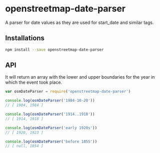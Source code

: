 # openstreetmap-date-parser
A parser for date values as they are used for start_date and similar tags.

## Installations
```sh
npm install --save openstreetmap-date-parser
```

## API
It will return an array with the lower and upper boundaries for the year in
which the event took place.

```js
var osmDateParser = require('openstreetmap-date-parser')

console.log(osmDateParser('1984-10-20'))
// [ 1984, 1984 ]

console.log(osmDateParser('1914..1918'))
// [ 1914, 1918 ]

console.log(osmDateParser('early 1920s'))
// [ 1920, 1923 ]

console.log(osmDateParser('before 1855'))
// [ null, 1854 ]
```
